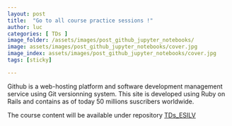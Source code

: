 ```yaml
---
layout: post
title:  "Go to all course practice sessions !"
author: luc
categories: [ TDs ]
image_folder: /assets/images/post_github_jupyter_notebooks/
image: assets/images/post_github_jupyter_notebooks/cover.jpg
image_index: assets/images/post_github_jupyter_notebooks/cover.jpg
tags: [sticky]

---
```


Github is a web-hosting platform and software development management service using Git versionning system. This site is developed using Ruby on Rails and contains as of today 50 millions suscribers worldwide.

The course content will be available under repository [TDs_ESILV](https://github.com/Luc-Bertin/TDs_ESILV)

